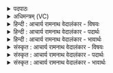 <details><summary>पदपाठः</summary>

प्र꣢। वः꣣। महे꣢। म꣣हेवृ꣡धे꣢। म꣣हे। वृ꣡धे꣢꣯। भ꣣रध्वम्। प्र꣡चे꣢꣯तसे। प्र। चे꣣तसे। प्र꣢। सु꣣मति꣢म्। सु꣣। मति꣢म्। कृ꣣णुध्वम्। वि꣡शः꣢꣯। पू꣣र्वीः꣢। प्र। च꣣र। चर्षणिप्राः꣣। च꣣र्षणि। प्राः꣢। १७९३।
</details>

<details><summary>अधिमन्त्रम् (VC)</summary>

- इन्द्रः
- वसिष्ठो मैत्रावरुणिः
- विराडनुष्टुप्
- गान्धारः
</details>

<details><summary>हिन्दी : आचार्य रामनाथ वेदालंकार - विषयः</summary>

प्रथम ऋचा की व्याख्या पूर्वार्चिक में ३८२ क्रमाङ्क पर परमात्मा की स्तुति के विषय में की जा चुकी है। यहाँ एक साथ आचार्य और परमात्मा दोनों का विषय कहते हैं।
</details>

<details><summary>हिन्दी : आचार्य रामनाथ वेदालंकार - पदार्थः</summary>

पदार्थान्वयभाषाः -  हे विद्यार्थियो वा प्रजाओ ! तुम (महेवृधे) महत्त्व के लिए बढ़ानेवाले, (महे) महान् इन्द्र अर्थात् आचार्य वा परमात्मा के लिए (प्र भरध्वम्) उत्तम उपहार लाओ। (प्रचेतसे) प्रकृष्ट चित्त वा प्रकृष्ट ज्ञानवाले उसके लिए (सुमतिम्) उत्तम स्तुति (प्र कृणुध्वम्) भली-भाँति करो। हे आचार्य वा परमात्मन्! (चर्षणिप्राः) मनुष्यों को विद्या,धन,धान्य और सद्गुणों से पूर्ण करनेवाले आप (विशः) विद्यार्थियों वा प्रजाओं को (पूर्वीः) श्रेष्ठ (प्रचर) करो ॥१॥
</details>

<details><summary>हिन्दी : आचार्य रामनाथ वेदालंकार - भावार्थः</summary>

भावार्थभाषाः -  जैसे जगदीश्वर मनुष्यों को सुखी करता है,वैसे ही आचार्य का भी यह कर्तव्य है कि वह छात्रों को विद्या आदि से पूर्ण करके सुखी करे और उनमें योगाभ्यास आदि की अभिरुचि उत्पन्न करके उन्हें अध्यात्म-मार्ग का पथिक बनाये ॥१॥
</details>

<details><summary>संस्कृत : आचार्य रामनाथ वेदालंकार - विषयः</summary>

तत्र प्रथमा ऋक् पूर्वार्चिके ३२८ क्रमाङ्के परमात्मस्तुतिविषये व्याख्याता। अत्र युगपदाचार्यपरमात्मनोर्विषय उच्यते।
</details>

<details><summary>संस्कृत : आचार्य रामनाथ वेदालंकार - पदार्थः</summary>

पदार्थान्वयभाषाः -  हे विद्यार्थिनः प्रजाः वा ! यूयम् (महेवृधे) महत्त्वाय वर्धयति यस्तस्मै, (महे) महते इन्द्राय आचार्याय परमात्मने वा (प्र भरध्वम्) उत्तमम् उपहारम् आनयत। (प्रचेतसे) प्रकृष्टचित्ताय प्रकृष्टज्ञानाय वा तस्मै (सुमतिम्) शोभनां स्तुतिम् (प्र कृणुध्वम्) प्रकुरुत। हे इन्द्र आचार्य परमात्मन् वा ! (चर्षणिप्राः) चर्षणयो मनुष्याः तान् विद्यया धनधान्यादिभिः सद्गुणैर्वा प्राति पूरयतीति तादृशः त्वम् (विशः) विद्यार्थिनः प्रजाः वा (पूर्वीः) श्रेष्ठाः (प्रचर) प्रकुरु ॥१॥२
</details>

<details><summary>संस्कृत : आचार्य रामनाथ वेदालंकार - भावार्थः</summary>

भावार्थभाषाः -  यथा जगदीश्वरो जनान् सुखयति तथाचार्यस्यापीदं कर्तव्यं यत् स छात्रजनान् विद्यादिभिः प्रपूर्य सुखयेत्,तेषु योगाभ्यासाद्यभिरुचिं च जनयित्वा तानध्यात्मपथिकानपि विदध्यात् ॥१॥
</details>